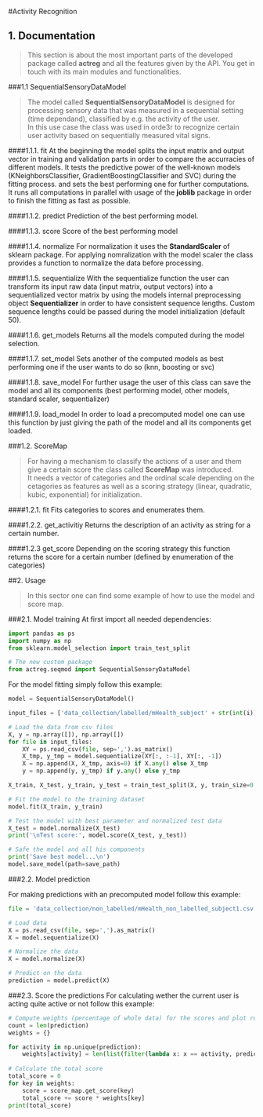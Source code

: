 
#Activity Recognition

## 1. Documentation

>This section is about the most important parts of the developed package called **actreg** and all the features given by the API.
>You get in touch with its main modules and functionalities.

###1.1 SequentialSensoryDataModel
>The model called **SequentialSensoryDataModel** is designed for processing sensory data that was measured in a sequential setting (time dependand), classified by e.g. the activity of the user.   
In this use case the class was used in orde3r to recognize certain user activity based on sequentially measured vital signs.

####1.1.1. fit
At the beginning the model splits the input matrix and output vector in training and validation parts in order to compare the accurracies of different models. It tests the 
 predictive power of the well-known models (KNeighborsClassifier, GradientBoostingClassifier and SVC) during the fitting process. and sets the best performing one for further computations.  
 It runs all computations in parallel with usage of the **joblib** package in order to finish the fitting as fast as possible.
  
####1.1.2. predict
Prediction of the best performing model.

####1.1.3. score
Score of the best performing model

####1.1.4. normalize
For normalization it uses the **StandardScaler** of sklearn package. For applying nomralization with the model scaler the class provides a function to normalize the data before processing.

####1.1.5. sequentialize
With the sequentialize function the user can transform its input raw data (input matrix, output vectors) into a sequentialized vector matrix by using the models internal preprocessing object **Sequentializer** in order to have consistent sequence lengths. Custom sequence lengths could be passed during the model initialization (default 50).

####1.1.6. get_models
Returns all the models computed during the model selection.

####1.1.7. set_model
Sets another of the computed models as best performing one if the user wants to do so (knn, boosting or svc)

####1.1.8. save_model
For further usage the user of this class can save the model and all its components (best performing model, other models, standard scaler, sequentializer)

####1.1.9. load_model
In order to load a precomputed model one can use this function by just giving the path of the model and all its components get loaded.

###1.2. ScoreMap

>For having a mechanism to classify the actions of a user and them give a certain score the class called **ScoreMap** was introduced.   
It needs a vector of categories and the ordinal scale depending on the cetagories as features as well as a scoring strategy (linear, quadratic, kubic, exponential) for initialization.

####1.2.1. fit
Fits categories to scores and enumerates them.

####1.2.2. get_activitiy
Returns the description of an activity as string for a certain number.

####1.2.3 get_score
Depending on the scoring strategy this function returns the score for a certain number (defined by enumeration of the categories)

##2. Usage

> In this sector one can find some example of how to use the model and score map.

###2.1. Model training
At first import all needed dependencies:
```python
import pandas as ps
import numpy as np
from sklearn.model_selection import train_test_split

# The new custom package
from actreg.seqmod import SequentialSensoryDataModel
```
For the model fitting simply follow this example:
````python
model = SequentialSensoryDataModel()

input_files = ['data_collection/labelled/mHealth_subject' + str(int(i)) + '.csv' for i in np.linspace(1, 10, 10)]

# Load the data from csv files
X, y = np.array([]), np.array([])
for file in input_files:
    XY = ps.read_csv(file, sep=',').as_matrix()
    X_tmp, y_tmp = model.sequentialize(XY[:, :-1], XY[:, -1])
    X = np.append(X, X_tmp, axis=0) if X.any() else X_tmp
    y = np.append(y, y_tmp) if y.any() else y_tmp

X_train, X_test, y_train, y_test = train_test_split(X, y, train_size=0.75, stratify=y)

# Fit the model to the training dataset
model.fit(X_train, y_train)

# Test the model with best parameter and normalized test data
X_test = model.normalize(X_test)
print('\nTest score:', model.score(X_test, y_test))

# Safe the model and all his components
print('Save best model...\n')
model.save_model(path=save_path)
````

###2.2. Model prediction

For making predictions with an precomputed model follow this example:
````python
file = 'data_collection/non_labelled/mHealth_non_labelled_subject1.csv'

# Load data
X = ps.read_csv(file, sep=',').as_matrix()
X = model.sequentialize(X)

# Normalize the data
X = model.normalize(X)

# Predict on the data
prediction = model.predict(X)
````

###2.3. Score the predictions
For calculating wether the current user is acting quite active or not follow this example:
````python
# Compute weights (percentage of whole data) for the scores and plot results
count = len(prediction)
weights = {}

for activity in np.unique(prediction):
    weights[activity] = len(list(filter(lambda x: x == activity, prediction))) / count
    
# Calculate the total score
total_score = 0
for key in weights:
    score = score_map.get_score(key)
    total_score += score * weights[key]
print(total_score)
````